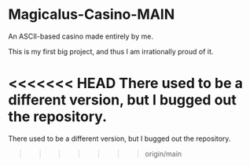 # Magicalus-Casino-MAIN
An ASCII-based casino made entirely by me.

This is my first big project, and thus I am irrationally proud of it.

<<<<<<< HEAD
There used to be a different version, but I bugged out the repository.
=======
There used to be a different version, but I bugged out the repository.
>>>>>>> origin/main
